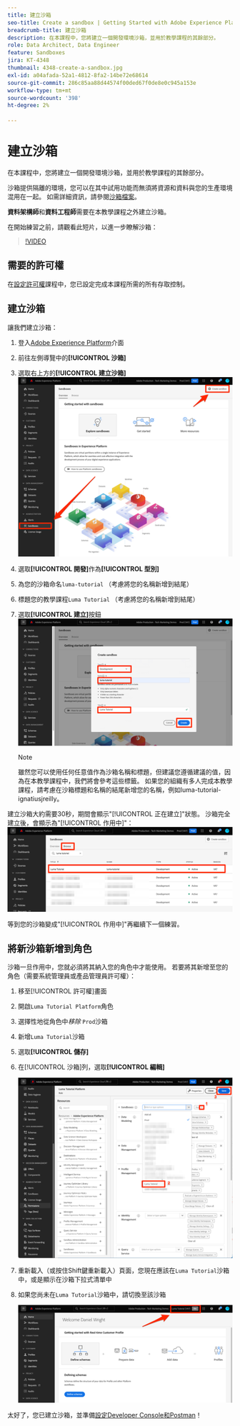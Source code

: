 ```yaml
---
title: 建立沙箱
seo-title: Create a sandbox | Getting Started with Adobe Experience Platform for Data Architects and Data Engineers
breadcrumb-title: 建立沙箱
description: 在本課程中，您將建立一個開發環境沙箱，並用於教學課程的其餘部分。
role: Data Architect, Data Engineer
feature: Sandboxes
jira: KT-4348
thumbnail: 4348-create-a-sandbox.jpg
exl-id: a04afada-52a1-4812-8fa2-14be72e68614
source-git-commit: 286c85aa88d44574f00ded67f0de8e0c945a153e
workflow-type: tm+mt
source-wordcount: '398'
ht-degree: 2%

---
```


# 建立沙箱

<!--25min-->

在本課程中，您將建立一個開發環境沙箱，並用於教學課程的其餘部分。

沙箱提供隔離的環境，您可以在其中試用功能而無須將資源和資料與您的生產環境混用在一起。 如需詳細資訊，請參閱[沙箱檔案](https://experienceleague.adobe.com/docs/experience-platform/sandbox/home.html?lang=zh-Hant)。

**資料架構師**&#x200B;和&#x200B;**資料工程師**&#x200B;需要在本教學課程之外建立沙箱。

在開始練習之前，請觀看此短片，以進一步瞭解沙箱：
>[!VIDEO](https://video.tv.adobe.com/v/3430302/?learn=on&enablevpops&captions=chi_hant)

## 需要的許可權

在[設定許可權](configure-permissions.md)課程中，您已設定完成本課程所需的所有存取控制。

<!--
* Permission items **[!UICONTROL Sandbox Administration]** > **[!UICONTROL View Sandboxes]** and **[!UICONTROL Manage Sandboxes]**
* Permission item **[!UICONTROL Sandboxes]** > **[!UICONTROL Prod]**
* User-role access to the `Luma Tutorial Platform` product profile
* Admin-level access to the `Luma Tutorial Platform` product profile
-->

## 建立沙箱

讓我們建立沙箱：

1. 登入[Adobe Experience Platform](https://experience.adobe.com/platform)介面
1. 前往左側導覽中的&#x200B;**[!UICONTROL 沙箱]**
1. 選取右上方的&#x200B;**[!UICONTROL 建立沙箱]**
   ![選取建立沙箱](assets/sandbox-createSandbox.png)

1. 選取&#x200B;**[!UICONTROL 開發]**&#x200B;作為&#x200B;**[!UICONTROL 型別]**
1. 為您的沙箱命名`luma-tutorial` （考慮將您的名稱新增到結尾）
1. 標題您的教學課程`Luma Tutorial` （考慮將您的名稱新增到結尾）
1. 選取&#x200B;**[!UICONTROL 建立]**&#x200B;按鈕
   ![建立您的沙箱](assets/sandbox-nameSandbox.png)
   >[!NOTE]
   >
   >雖然您可以使用任何任意值作為沙箱名稱和標題，但建議您遵循建議的值，因為在本教學課程中，我們將會參考這些標籤。 如果您的組織有多人完成本教學課程，請考慮在沙箱標題和名稱的結尾新增您的名稱，例如luma-tutorial-ignatiusjreilly。

建立沙箱大約需要30秒，期間會顯示&quot;[!UICONTROL 正在建立]&quot;狀態。 沙箱完全建立後，會顯示為&quot;[!UICONTROL 作用中]&quot;：
![作用中狀態](assets/sandbox-active.png)

等到您的沙箱變成&quot;[!UICONTROL 作用中]&quot;再繼續下一個練習。

## 將新沙箱新增到角色

沙箱一旦作用中，您就必須將其納入您的角色中才能使用。 若要將其新增至您的角色（需要系統管理員或產品管理員許可權）：

1. 移至[!UICONTROL 許可權]畫面
1. 開啟`Luma Tutorial Platform`角色
1. 選擇性地從角色中&#x200B;_移除_ `Prod`沙箱
1. 新增`Luma Tutorial`沙箱
1. 選取&#x200B;**[!UICONTROL 儲存]**
1. 在[!UICONTROL 沙箱]列，選取&#x200B;**[!UICONTROL 編輯]**

   ![新增Luma教學課程](assets/sandbox-addLumaTutorial.png)

1. 重新載入（或按住Shift鍵重新載入）頁面，您現在應該在`Luma Tutorial`沙箱中，或是顯示在沙箱下拉式清單中
1. 如果您尚未在`Luma Tutorial`沙箱中，請切換至該沙箱

   ![確認沙箱](assets/sandbox-confirmDropdown.png)

太好了，您已建立沙箱，並準備[設定Developer Console和Postman](set-up-developer-console-and-postman.md)！
